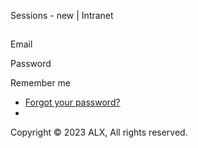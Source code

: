 Sessions - new | Intranet

##

Email  

Password  

Remember me

  * [Forgot your password?](/auth/password/new)
  * 

Copyright © 2023 ALX, All rights reserved.

